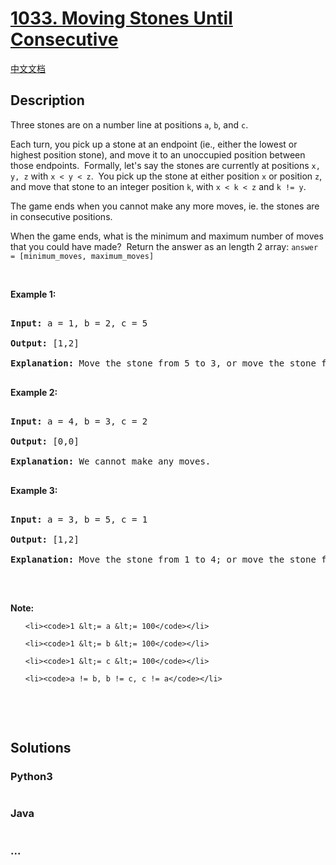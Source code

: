 # [1033. Moving Stones Until Consecutive](https://leetcode.com/problems/moving-stones-until-consecutive)

[中文文档](/solution/1000-1099/1033.Moving%20Stones%20Until%20Consecutive/README.md)

## Description

<p>Three stones are on a number line at positions <code>a</code>, <code>b</code>, and <code>c</code>.</p>

<p>Each turn, you pick up a stone at an endpoint (ie., either the lowest or highest position stone), and move it to an unoccupied position between those&nbsp;endpoints.&nbsp; Formally, let&#39;s say the stones are currently at positions <code>x, y, z</code> with <code>x &lt; y &lt; z</code>.&nbsp; You pick up the stone at either position <code>x</code> or position <code>z</code>, and move that stone to an integer position <code>k</code>, with <code>x &lt; k &lt; z</code> and <code>k != y</code>.</p>

<p>The game ends when you cannot make any more moves, ie. the stones are in consecutive positions.</p>

<p>When the game ends, what is the minimum and maximum number of moves that you could have made?&nbsp; Return the answer as an length 2 array: <code>answer = [minimum_moves, maximum_moves]</code></p>

<p>&nbsp;</p>

<p><strong>Example 1:</strong></p>

<pre>

<strong>Input: </strong>a = <span id="example-input-1-1">1</span>, b = <span id="example-input-1-2">2</span>, c = <span id="example-input-1-3">5</span>

<strong>Output: </strong><span id="example-output-1">[1,2]</span>

<strong>Explanation: </strong>Move the stone from 5 to 3, or move the stone from 5 to 4 to 3.

</pre>

<div>

<p><strong>Example 2:</strong></p>

<pre>

<strong>Input: </strong>a = <span id="example-input-2-1">4</span>, b = <span id="example-input-2-2">3</span>, c = <span id="example-input-2-3">2</span>

<strong>Output: </strong><span id="example-output-2">[0,0]</span>

<strong>Explanation: </strong>We cannot make any moves.

</pre>

<div>

<p><strong>Example 3:</strong></p>

<pre>

<strong>Input: </strong>a = <span id="example-input-3-1">3</span>, b = <span id="example-input-3-2">5</span>, c = <span id="example-input-3-3">1</span>

<strong>Output: </strong><span id="example-output-3">[1,2]</span>

<strong>Explanation: </strong>Move the stone from 1 to 4; or move the stone from 1 to 2 to 4.

</pre>

<p>&nbsp;</p>

</div>

</div>

<p><strong>Note:</strong></p>

<ol>

    <li><code>1 &lt;= a &lt;= 100</code></li>

    <li><code>1 &lt;= b &lt;= 100</code></li>

    <li><code>1 &lt;= c &lt;= 100</code></li>

    <li><code>a != b, b != c, c != a</code></li>

</ol>

<div>

<p>&nbsp;</p>

<div>

<div>&nbsp;</div>

</div>

</div>

## Solutions

<!-- tabs:start -->

### **Python3**

```python

```

### **Java**

```java

```

### **...**

```

```

<!-- tabs:end -->
